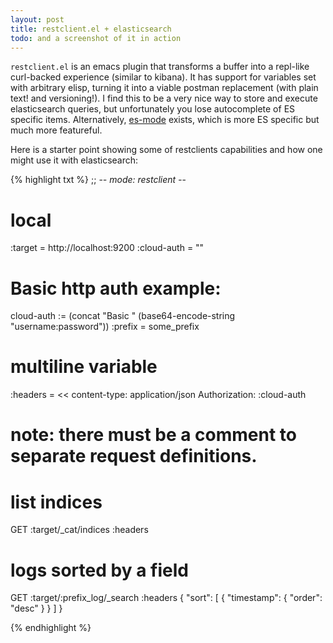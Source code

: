 ```yaml
---
layout: post
title: restclient.el + elasticsearch
todo: and a screenshot of it in action
---
```


`restclient.el` is an emacs plugin that transforms a buffer into a
repl-like curl-backed experience (similar to kibana). It has support
for variables set with arbitrary elisp, turning it into a viable
postman replacement (with plain text! and versioning!). I find this to
be a very nice way to store and execute elasticsearch queries, but
unfortunately you lose autocomplete of ES specific items.
Alternatively, [es-mode][1] exists, which is more ES specific but much
more featureful.

Here is a starter point showing some of restclients capabilities and
how one might use it with elasticsearch:

{% highlight txt %}
;; -*- mode: restclient -*-

# local
:target = http://localhost:9200
:cloud-auth = ""
# Basic http auth example:
cloud-auth := (concat "Basic " (base64-encode-string "username:password"))
:prefix = some_prefix

# multiline variable
:headers = <<
content-type: application/json
Authorization: :cloud-auth
#

# note: there must be a comment to separate request definitions.

# list indices
GET :target/_cat/indices
:headers

# logs sorted by a field
GET :target/:prefix_log/_search
:headers
{
  "sort": [
    {
      "timestamp": {
        "order": "desc"
      }
    }
  ]
}

{% endhighlight %}


[1]: https://github.com/dakrone/es-mode
